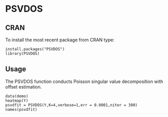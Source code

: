 # PSVDOS


## CRAN

To install the most recent package from CRAN type:
```{r}
install.packages("PSVDOS")
library(PSVDOS)
```

## Usage
The PSVDOS function conducts Poisson singular value decomposition with offset estimation. 

```{r}
data(demo)
heatmap(Y)
psvdfit = PSVDOS(Y,K=4,verbose=1,err = 0.0001,niter = 300)
names(psvdfit)
```
